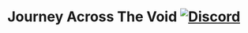 # Journey Across The Void [![Discord][discordImg]][discordLink] 

[discordImg]: https://img.shields.io/discord/554449878282010633?color=ffaa00&label=Discord&logo=Discord&style=for-the-badge

[discordLink]: https://discord.gg/darkosto
